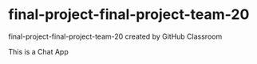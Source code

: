 # final-project-final-project-team-20
final-project-final-project-team-20 created by GitHub Classroom

This is a Chat App
